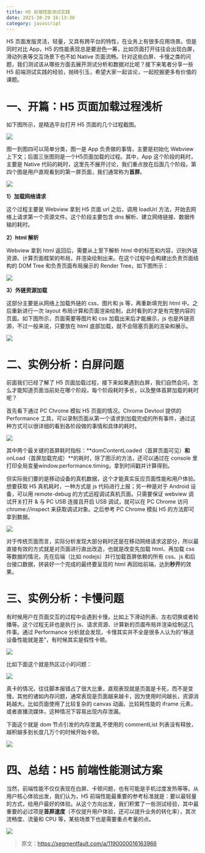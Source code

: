 ```yaml
---
title: H5 前端性能测试实践
date: 2021-10-29 16:13:30
category: javascript
---
```


H5 页面发版灵活，轻量，又具有跨平台的特性，在业务上有很多应用场景。但是同时对比 App，H5 的性能表现总是要逊色一筹，比如页面打开往往会出现白屏，滑动列表等交互场景下也不如 Native 页面流畅。针对这些白屏、卡慢之类的问题，我们测试该从哪些方面去展开测试分析和数据对比呢？接下来笔者分享一些 H5 前端测试实践的经验，抛砖引玉，希望大家一起谈论，一起挖掘更多有价值的课题。

# 一、开篇：H5 页面加载过程浅析

如下图所示，是精选平台打开 H5 页面的几个过程截图。

![](https://upload-images.jianshu.io/upload_images/10024246-37ec8bcf82e4d3d5.png?imageMogr2/auto-orient/strip%7CimageView2/2/w/1240)

图一到图四可以简单分类，图一是 App 负责做的事情，主要是初始化 Webview 上下文；后面三张图则是一个H5页面加载的过程。其中，App 这个阶段的耗时，主要是 Native 代码的耗时，这里先不展开讨论，我们重点放在后面几个阶段。第四个图是用户直观看到的第一屏页面，我们通常称为**首屏**。

![](https://upload-images.jianshu.io/upload_images/10024246-8d5468564d3acafc.png?imageMogr2/auto-orient/strip%7CimageView2/2/w/1240)

**1）加载网络请求**

这个过程主要是 Webview 拿到 H5 页面 url 之后，调用 loadUrl 方法，开始去网络上请求第一个资源文件。这个阶段主要包含 dns 解析、建立网络链接、数据传输的耗时。

**2）html 解析**

Webview 拿到 html 返回后，需要从上至下解析 html 中的标签和内容，识别外链资源、计算页面框架的布局，并渲染绘制出来。在这个过程中会构建出负责页面结构的 DOM Tree 和负责页面布局展示的 Render Tree，如下图所示：

![](https://upload-images.jianshu.io/upload_images/10024246-13dc86bcbd781e03.png?imageMogr2/auto-orient/strip%7CimageView2/2/w/1240)

**3）外链资源加载**

这部分主要是从网络上加载外链的 css、图片和 js 等，再重新填充到 html 中。之后重新进行一次 layout 布局计算和页面渲染绘制，此时看到的才是有完整内容的页面。如下图所示，页面需要等图片和 css 加载出来后才能展示，js 也是外链资源，不过一般来说，只要放在 html 底部加载，就不会阻塞页面的渲染和展示。

![](https://upload-images.jianshu.io/upload_images/10024246-5a1138079e5cf25b.png?imageMogr2/auto-orient/strip%7CimageView2/2/w/1240)
# 二、实例分析：白屏问题

前面我们已经了解了 H5 页面加载过程，接下来如果遇到白屏，我们自然会问，怎么才能知道页面当前处在哪个阶段，每个阶段耗时多长，以及整体首屏加载的耗时呢？

首先看下通过 PC Chrome 模拟 H5 页面的情况。Chrome Devtool 提供的 Performance 工具，可以录制页面从第一个请求到加载完成的所有事件，通过这种方式可以很详细的看到各阶段做的事情和具体的耗时。

![](https://upload-images.jianshu.io/upload_images/10024246-4c6acafe1110c335.png?imageMogr2/auto-orient/strip%7CimageView2/2/w/1240)

其中两个最关键的首屏耗时指标：**domContentLoaded（首屏页面可见）**和**onLoad（首屏加载完成）**的耗时，除了图示的方法，还可以通过在 console 里打印全局变量window.performance.timing，拿到时间戳并计算得到。

但实际我们要的是移动设备的真机数据，这个才能真实反应页面性能和用户体验。想要获取 H5 真机耗时，一种方式是 js 代码进行上报；另一种是对于 Android 设备，可以用 remote-debug 的方式远程调试真机页面。只需要保证 webview 调试开关打开 & 与 PC USB 连接且开启 USB 调试，就可以在 PC Chrome 访问 chrome://inspect 来获取调试对象。之后参考 PC Chrome 模拟 H5 的方法即可拿到数据。

![](https://upload-images.jianshu.io/upload_images/10024246-8dfbbf626e4cc4eb.png?imageMogr2/auto-orient/strip%7CimageView2/2/w/1240)

对于传统页面而言，实际分析发现大部分耗时还是在移动网络请求这部分，所以最直接有效的方式就是对页面进行直出改造，也就是改变先加载 html、再加载 css 等数据的情况，先在后端（比如 nodejs）并行加载首屏依赖的所有 css、js 和后台接口数据，拼装好一个完成的最终要呈现的 html 再回给前端，达到**秒开**的效果。

# 三、实例分析：卡慢问题

有时候用户在页面交互的过程中会遇到卡慢，比如上下滑动列表、左右切换或者轮播等。这个过程无非也是执行 js、请求资源、计算新的页面布局并渲染绘制这几件事。通过 Performance 分析就会发现，卡慢其实并不全是很多人认为的“移送设备性能就是差”，有时候其实是假性卡顿。

![](https://upload-images.jianshu.io/upload_images/10024246-866600b4df2cf6cc.png?imageMogr2/auto-orient/strip%7CimageView2/2/w/1240)

比如下面这个就是热区过小的问题：

![](https://upload-images.jianshu.io/upload_images/10024246-c4121379d4473013.png?imageMogr2/auto-orient/strip%7CimageView2/2/w/1240)

真卡的情况，往往脚本报错占了很大比重，直观表现就是页面是卡死，而不是变慢。其他的诸如内存问题，通常表现是页面越来越卡，因为使用时间越长，资源消耗越大。比如页面使用了比较复杂的 canvas 动画、比较耗性能的 iframe 元素，或者直播流媒体，这种情况下容易出现内存泄漏。

下面这个就是 dom 节点引发的内存泄漏,不使用的 commentList 列表没有释放，越积越多到长度几万个的时候开始卡顿。

![](https://upload-images.jianshu.io/upload_images/10024246-8ecbb744f6af37be.png?imageMogr2/auto-orient/strip%7CimageView2/2/w/1240)

# 四、总结：H5 前端性能测试方案

当然，前端性能不仅仅表现在白屏、卡顿问题，也有可能是手机过度发热等等。从用户核心体验出发，我们认为，H5 前端性能最重要的参考标准就是：要以最轻量的方式，给用户最好的体验。从这个方向出发，我们积累了一些测试经验，其中最重要的必过项是**首屏速度**（不仅提升用户体验，还可以提升业务的转化率），其次流畅度、流量和 CPU 等，某些场景下也是需要重点考量的点。

![](https://upload-images.jianshu.io/upload_images/10024246-71fac2cd0b0b1742.png?imageMogr2/auto-orient/strip%7CimageView2/2/w/1240)
>原文：https://segmentfault.com/a/1190000016163966

